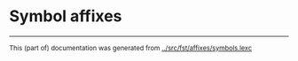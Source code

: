 
# Symbol affixes





* * *
<small>This (part of) documentation was generated from [../src/fst/affixes/symbols.lexc](http://github.com/giellalt/lang-nds/blob/main/../src/fst/affixes/symbols.lexc)</small>